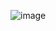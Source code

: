 ![image](https://github.com/Shoultt/VulkanCubeTextureViewer/assets/149200119/2b0f459b-2523-46a2-b42e-c43fe75ab696)
